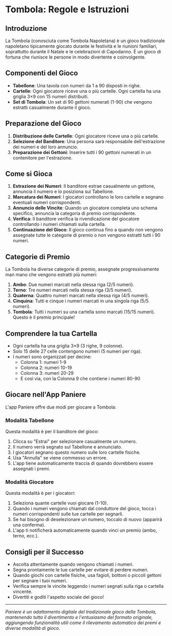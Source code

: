 # Tombola: Regole e Istruzioni

## Introduzione

La Tombola (conosciuta come Tombola Napoletana) è un gioco tradizionale napoletano tipicamente giocato durante le festività e le riunioni familiari, soprattutto durante il Natale e le celebrazioni di Capodanno. È un gioco di fortuna che riunisce le persone in modo divertente e coinvolgente.

## Componenti del Gioco

- **Tabellone**: Una tavola con numeri da 1 a 90 disposti in righe.
- **Cartelle**: Ogni giocatore riceve una o più cartelle. Ogni cartella ha una griglia 3×9 con 15 numeri distribuiti.
- **Set di Tombola**: Un set di 90 gettoni numerati (1-90) che vengono estratti casualmente durante il gioco.

## Preparazione del Gioco

1. **Distribuzione delle Cartelle**: Ogni giocatore riceve una o più cartelle.
2. **Selezione del Banditore**: Una persona sarà responsabile dell'estrazione dei numeri e del loro annuncio.
3. **Preparazione dei Gettoni**: Inserire tutti i 90 gettoni numerati in un contenitore per l'estrazione.

## Come si Gioca

1. **Estrazione dei Numeri**: Il banditore estrae casualmente un gettone, annuncia il numero e lo posiziona sul Tabellone.
2. **Marcatura dei Numeri**: I giocatori controllano le loro cartelle e segnano eventuali numeri corrispondenti.
3. **Annuncio delle Vincite**: Quando un giocatore completa uno schema specifico, annuncia la categoria di premio corrispondente.
4. **Verifica**: Il banditore verifica la rivendicazione del giocatore controllando i numeri chiamati sulla cartella.
5. **Continuazione del Gioco**: Il gioco continua fino a quando non vengono assegnate tutte le categorie di premio o non vengono estratti tutti i 90 numeri.

## Categorie di Premio

La Tombola ha diverse categorie di premio, assegnate progressivamente man mano che vengono estratti più numeri:

1. **Ambo**: Due numeri marcati nella stessa riga (2/5 numeri).
2. **Terno**: Tre numeri marcati nella stessa riga (3/5 numeri).
3. **Quaterna**: Quattro numeri marcati nella stessa riga (4/5 numeri).
4. **Cinquina**: Tutti e cinque i numeri marcati in una singola riga (5/5 numeri).
5. **Tombola**: Tutti i numeri su una cartella sono marcati (15/15 numeri). Questo è il premio principale!

## Comprendere la tua Cartella

- Ogni cartella ha una griglia 3×9 (3 righe, 9 colonne).
- Solo 15 delle 27 celle contengono numeri (5 numeri per riga).
- I numeri sono organizzati per decine:
  - Colonna 1: numeri 1-9
  - Colonna 2: numeri 10-19
  - Colonna 3: numeri 20-29
  - E così via, con la Colonna 9 che contiene i numeri 80-90

## Giocare nell'App Paniere

L'app Paniere offre due modi per giocare a Tombola:

### Modalità Tabellone

Questa modalità è per il banditore del gioco:

1. Clicca su "Estrai" per selezionare casualmente un numero.
2. Il numero verrà segnato sul Tabellone e annunciato.
3. I giocatori segnano questo numero sulle loro cartelle fisiche.
4. Usa "Annulla" se viene commesso un errore.
5. L'app tiene automaticamente traccia di quando dovrebbero essere assegnati i premi.

### Modalità Giocatore

Questa modalità è per i giocatori:

1. Seleziona quante cartelle vuoi giocare (1-10).
2. Quando i numeri vengono chiamati dal conduttore del gioco, tocca i numeri corrispondenti sulle tue cartelle per segnarli.
3. Se hai bisogno di deselezionare un numero, toccalo di nuovo (apparirà una conferma).
4. L'app ti notificherà automaticamente quando vinci un premio (ambo, terno, ecc.).

## Consigli per il Successo

- Ascolta attentamente quando vengono chiamati i numeri.
- Segna prontamente le tue cartelle per evitare di perdere numeri.
- Quando giochi con cartelle fisiche, usa fagioli, bottoni o piccoli gettoni per segnare i tuoi numeri.
- Verifica sempre le vincite leggendo i numeri segnati sulla riga o cartella vincente.
- Divertiti e goditi l'aspetto sociale del gioco!

---

*Paniere è un adattamento digitale del tradizionale gioco della Tombola, mantenendo tutto il divertimento e l'entusiasmo del formato originale, aggiungendo funzionalità utili come il rilevamento automatico dei premi e diverse modalità di gioco.*
